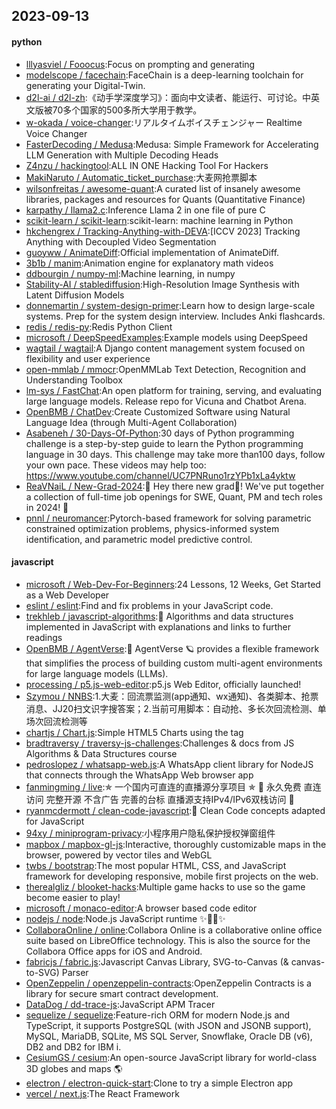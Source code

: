 ## 2023-09-13

#### python
* [lllyasviel / Fooocus](https://github.com/lllyasviel/Fooocus):Focus on prompting and generating
* [modelscope / facechain](https://github.com/modelscope/facechain):FaceChain is a deep-learning toolchain for generating your Digital-Twin.
* [d2l-ai / d2l-zh](https://github.com/d2l-ai/d2l-zh):《动手学深度学习》：面向中文读者、能运行、可讨论。中英文版被70多个国家的500多所大学用于教学。
* [w-okada / voice-changer](https://github.com/w-okada/voice-changer):リアルタイムボイスチェンジャー Realtime Voice Changer
* [FasterDecoding / Medusa](https://github.com/FasterDecoding/Medusa):Medusa: Simple Framework for Accelerating LLM Generation with Multiple Decoding Heads
* [Z4nzu / hackingtool](https://github.com/Z4nzu/hackingtool):ALL IN ONE Hacking Tool For Hackers
* [MakiNaruto / Automatic_ticket_purchase](https://github.com/MakiNaruto/Automatic_ticket_purchase):大麦网抢票脚本
* [wilsonfreitas / awesome-quant](https://github.com/wilsonfreitas/awesome-quant):A curated list of insanely awesome libraries, packages and resources for Quants (Quantitative Finance)
* [karpathy / llama2.c](https://github.com/karpathy/llama2.c):Inference Llama 2 in one file of pure C
* [scikit-learn / scikit-learn](https://github.com/scikit-learn/scikit-learn):scikit-learn: machine learning in Python
* [hkchengrex / Tracking-Anything-with-DEVA](https://github.com/hkchengrex/Tracking-Anything-with-DEVA):[ICCV 2023] Tracking Anything with Decoupled Video Segmentation
* [guoyww / AnimateDiff](https://github.com/guoyww/AnimateDiff):Official implementation of AnimateDiff.
* [3b1b / manim](https://github.com/3b1b/manim):Animation engine for explanatory math videos
* [ddbourgin / numpy-ml](https://github.com/ddbourgin/numpy-ml):Machine learning, in numpy
* [Stability-AI / stablediffusion](https://github.com/Stability-AI/stablediffusion):High-Resolution Image Synthesis with Latent Diffusion Models
* [donnemartin / system-design-primer](https://github.com/donnemartin/system-design-primer):Learn how to design large-scale systems. Prep for the system design interview. Includes Anki flashcards.
* [redis / redis-py](https://github.com/redis/redis-py):Redis Python Client
* [microsoft / DeepSpeedExamples](https://github.com/microsoft/DeepSpeedExamples):Example models using DeepSpeed
* [wagtail / wagtail](https://github.com/wagtail/wagtail):A Django content management system focused on flexibility and user experience
* [open-mmlab / mmocr](https://github.com/open-mmlab/mmocr):OpenMMLab Text Detection, Recognition and Understanding Toolbox
* [lm-sys / FastChat](https://github.com/lm-sys/FastChat):An open platform for training, serving, and evaluating large language models. Release repo for Vicuna and Chatbot Arena.
* [OpenBMB / ChatDev](https://github.com/OpenBMB/ChatDev):Create Customized Software using Natural Language Idea (through Multi-Agent Collaboration)
* [Asabeneh / 30-Days-Of-Python](https://github.com/Asabeneh/30-Days-Of-Python):30 days of Python programming challenge is a step-by-step guide to learn the Python programming language in 30 days. This challenge may take more than100 days, follow your own pace. These videos may help too: https://www.youtube.com/channel/UC7PNRuno1rzYPb1xLa4yktw
* [ReaVNaiL / New-Grad-2024](https://github.com/ReaVNaiL/New-Grad-2024):👋 Hey there new grad🎉! We've put together a collection of full-time job openings for SWE, Quant, PM and tech roles in 2024! 🚀
* [pnnl / neuromancer](https://github.com/pnnl/neuromancer):Pytorch-based framework for solving parametric constrained optimization problems, physics-informed system identification, and parametric model predictive control.

#### javascript
* [microsoft / Web-Dev-For-Beginners](https://github.com/microsoft/Web-Dev-For-Beginners):24 Lessons, 12 Weeks, Get Started as a Web Developer
* [eslint / eslint](https://github.com/eslint/eslint):Find and fix problems in your JavaScript code.
* [trekhleb / javascript-algorithms](https://github.com/trekhleb/javascript-algorithms):📝 Algorithms and data structures implemented in JavaScript with explanations and links to further readings
* [OpenBMB / AgentVerse](https://github.com/OpenBMB/AgentVerse):🤖 AgentVerse 🪐 provides a flexible framework that simplifies the process of building custom multi-agent environments for large language models (LLMs).
* [processing / p5.js-web-editor](https://github.com/processing/p5.js-web-editor):p5.js Web Editor, officially launched!
* [Szymou / NNBS](https://github.com/Szymou/NNBS):1.大麦：回流票监测(app通知、wx通知)、各类脚本、抢票消息、JJ20扫文识字搜答案；2.当前可用脚本：自动抢、多长次回流检测、单场次回流检测等
* [chartjs / Chart.js](https://github.com/chartjs/Chart.js):Simple HTML5 Charts using the <canvas> tag
* [bradtraversy / traversy-js-challenges](https://github.com/bradtraversy/traversy-js-challenges):Challenges & docs from JS Algorithms & Data Structures course
* [pedroslopez / whatsapp-web.js](https://github.com/pedroslopez/whatsapp-web.js):A WhatsApp client library for NodeJS that connects through the WhatsApp Web browser app
* [fanmingming / live](https://github.com/fanmingming/live):✯ 一个国内可直连的直播源分享项目 ✯ 🔕 永久免费 直连访问 完整开源 不含广告 完善的台标 直播源支持IPv4/IPv6双栈访问 🔕
* [ryanmcdermott / clean-code-javascript](https://github.com/ryanmcdermott/clean-code-javascript):🛁 Clean Code concepts adapted for JavaScript
* [94xy / miniprogram-privacy](https://github.com/94xy/miniprogram-privacy):小程序用户隐私保护授权弹窗组件
* [mapbox / mapbox-gl-js](https://github.com/mapbox/mapbox-gl-js):Interactive, thoroughly customizable maps in the browser, powered by vector tiles and WebGL
* [twbs / bootstrap](https://github.com/twbs/bootstrap):The most popular HTML, CSS, and JavaScript framework for developing responsive, mobile first projects on the web.
* [therealgliz / blooket-hacks](https://github.com/therealgliz/blooket-hacks):Multiple game hacks to use so the game become easier to play!
* [microsoft / monaco-editor](https://github.com/microsoft/monaco-editor):A browser based code editor
* [nodejs / node](https://github.com/nodejs/node):Node.js JavaScript runtime ✨🐢🚀✨
* [CollaboraOnline / online](https://github.com/CollaboraOnline/online):Collabora Online is a collaborative online office suite based on LibreOffice technology. This is also the source for the Collabora Office apps for iOS and Android.
* [fabricjs / fabric.js](https://github.com/fabricjs/fabric.js):Javascript Canvas Library, SVG-to-Canvas (& canvas-to-SVG) Parser
* [OpenZeppelin / openzeppelin-contracts](https://github.com/OpenZeppelin/openzeppelin-contracts):OpenZeppelin Contracts is a library for secure smart contract development.
* [DataDog / dd-trace-js](https://github.com/DataDog/dd-trace-js):JavaScript APM Tracer
* [sequelize / sequelize](https://github.com/sequelize/sequelize):Feature-rich ORM for modern Node.js and TypeScript, it supports PostgreSQL (with JSON and JSONB support), MySQL, MariaDB, SQLite, MS SQL Server, Snowflake, Oracle DB (v6), DB2 and DB2 for IBM i.
* [CesiumGS / cesium](https://github.com/CesiumGS/cesium):An open-source JavaScript library for world-class 3D globes and maps 🌎
* [electron / electron-quick-start](https://github.com/electron/electron-quick-start):Clone to try a simple Electron app
* [vercel / next.js](https://github.com/vercel/next.js):The React Framework
